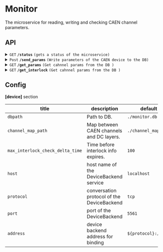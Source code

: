 # Monitor

The microservice for reading, writing and checking CAEN channel parameters.

## API

<details>
 <summary><code>GET</code> <code><b>/status</b></code>
 <code>(gets a status of the microservice)</code></summary>

##### Parameters

> None

##### Responses

> | status code | response/body | response/body example |
> |------|-----|-----|
> | `1` | `application/json` | `{}` |
> | `0` | `text/plain;charset=UTF-8` | `"No response from the device"` |

</details>

<details>
 <summary><code>Post</code> <code><b>/send_params</b></code> 
 <code>(Write parameters of the CAEN device to the DB)</code></summary>

##### Parameters

> | name |  type   | data type  | description |
> |------|-----|---------|-----------------|
> | channel_id |  required | str   | Channel id in the following format: "board_conet_link_channel" |
> | channel_parameters |  required | dict   | Channel parameters from CAEN board |

##### Responses

> | status code | response | response example | comment |
> |------|-----|-----|-----|
> | `1` | `application/json` | `{'timestamp': 1720361379,'body': {'params_ok' : True, 'interlock' : False,  'interlock check timestamp' : 1720361369, 'params check timestamp' : 1720361379}}` | `Parameters were written` |
> | `0` | `application/json` | `{'timestamp': 1720361379, 'body': {'params_ok' : True, 'interlock' : False, 'interlock check timestamp' : 1720361369, 'params check timestamp' : 1720361379}}` | `There  the DB. Parameters were not written.`|

</details>

<details>
 <summary><code>GET</code> <code><b>/get_params</b></code>
 <code>(Get cahnnel params from the DB )</code></summary>

##### Parameters

> | name |  type   | data type  | description |
> |------|-----|---------|-----------------|
> | start_time |  required | int   | Start timestamp of requested info (in seconds from the Epoch) |
> | end_time |  required | int   | End timestamp of requested info (in seconds from the Epoch)  |

##### Responses

> | status code | response/body | response/body example |
> |------|-----|-----|
> | `1` | `application/json` | `{'timestamp': 1720361379,'body': {'params_ok' : True, 'interlock' : False,  'interlock check timestamp' : 1720361369, 'params check timestamp' : 1720361379}}` |
> | `0` | `text/plain;charset=UTF-8` | `"Something is wrong in the DB. No rows selected."` |

</details>

<details>
 <summary><code>GET</code> <code><b>/get_interlock</b></code>
 <code>(Get cahnnel params from the DB )</code></summary>

##### Parameters

> | name |  type   | data type  | description |
> |------|-----|---------|-----------------|

##### Responses

> | status code | response/body | response/body example | comment |
> |------|-----|-----|-----|
> | `1` | `application/json` | `{17 : {"V": 1000, "I" : 0.1, "t": 1720361379}}` | `Here ch_id corresponds to DC layers naming convention.`|
> | `0` | `text/plain;charset=UTF-8` | `"Something is wrong in the DB. No rows selected."` | `` |

</details>

## Config

**[device]** section

| title | description | default value |
|------|-----|-----|
| `dbpath` | Path to DB. | `./monitor.db` |
| `channel_map_path` | Map between CAEN channels and DC layers. | `./channel_map.json` |
| `max_interlock_check_delta_time` | Time before interlock info expires. | `100` |
| `host` | host name of the DeviceBackend service | `localhost` |
| `protocol` | conversation protocol of the DeviceBackend | `tcp` |
| `port` | port of the DeviceBackend | `5561` |
| `address` | device backend address for binding | `${protocol}://*:${port}` |
